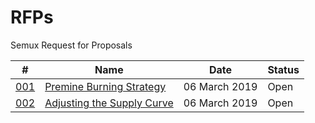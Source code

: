 # RFPs
Semux Request for Proposals 

#|Name|Date|Status|
|---|---|---|------|
[001](https://github.com/semuxproject/RFPs/tree/master/proposals/001)|[Premine Burning Strategy](https://github.com/semuxproject/RFPs/tree/master/proposals/001)|06 March 2019|Open|
[002](https://github.com/semuxproject/RFPs/tree/master/proposals/002)|[Adjusting the Supply Curve](https://github.com/semuxproject/RFPs/tree/master/proposals/002)|06 March 2019|Open|
